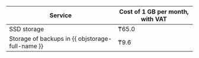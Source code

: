 Service | Cost of 1 GB per month, with VAT
--- | ---
SSD storage | ₸65.0
Storage of backups in {{ objstorage-full-name }} | ₸9.6